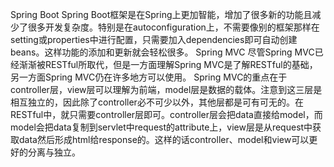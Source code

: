 Spring Boot
Spring Boot框架是在Spring上更加智能，增加了很多新的功能且减少了很多开发复杂度。特别是在autoconfiguration上，不需要像别的框架那样在setting或properties中进行配置，只需要加入dependencies即可自动创建beans。这样功能的添加和更新就会轻松很多。
Spring MVC
尽管Spring MVC已经渐渐被RESTful所取代，但是一方面理解Spring MVC是了解RESTful的基础，另一方面Spring MVC仍在许多地方可以使用。
Spring MVC的重点在于controller层，view层可以理解为前端，model层是数据的载体。注意到这三层是相互独立的，因此除了controller必不可少以外，其他层都是可有可无的。在RESTful中，就只需要controller层即可。controller层会把data直接给model，而model会把data复制到servlet中request的attribute上，view层是从request中获取data然后形成html给response的。这样的话controller、model和view可以更好的分离与独立。


